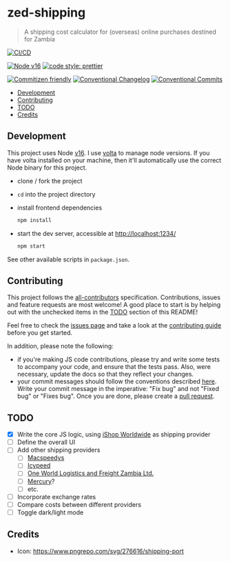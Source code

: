 # zed-shipping

> A shipping cost calculator for (overseas) online purchases destined for Zambia

[![CI/CD](https://github.com/engineervix/zed-shipping/actions/workflows/main.yml/badge.svg)](https://github.com/engineervix/zed-shipping/actions/workflows/main.yml)

[![Node v16](https://img.shields.io/badge/Node-v16-teal.svg)](https://nodejs.org/en/blog/release/v16.0.0)
[![code style: prettier](https://img.shields.io/badge/code%20style-prettier-ff69b4.svg)](https://prettier.io/)

[![Commitizen friendly](https://img.shields.io/badge/commitizen-friendly-brightgreen.svg)](http://commitizen.github.io/cz-cli/)
[![Conventional Changelog](https://img.shields.io/badge/changelog-conventional-brightgreen.svg)](http://conventional-changelog.github.io)
[![Conventional Commits](https://img.shields.io/badge/Conventional%20Commits-1.0.0-yellow.svg)](https://conventionalcommits.org)

<!-- START doctoc generated TOC please keep comment here to allow auto update -->
<!-- DON'T EDIT THIS SECTION, INSTEAD RE-RUN doctoc TO UPDATE -->

- [Development](#development)
- [Contributing](#contributing)
- [TODO](#todo)
- [Credits](#credits)

<!-- END doctoc generated TOC please keep comment here to allow auto update -->

## Development

This project uses Node [v16](https://nodejs.org/en/blog/release/v16.0.0). I use [volta](https://volta.sh/) to manage node versions. If you have volta installed on your machine, then it'll automatically use the correct Node binary for this project.

- clone / fork the project
- `cd` into the project directory
- install frontend dependencies

  ```bash
  npm install
  ```

- start the dev server, accessible at <http://localhost:1234/>

  ```bash
  npm start
  ```

See other available scripts in `package.json`.

## Contributing

<!-- Thanks goes to these wonderful people ([emoji key](https://allcontributors.org/docs/en/emoji-key)): -->

<!-- ALL-CONTRIBUTORS-LIST:START - Do not remove or modify this section -->
<!-- prettier-ignore-start -->
<!-- markdownlint-disable -->

<!-- markdownlint-restore -->
<!-- prettier-ignore-end -->

<!-- ALL-CONTRIBUTORS-LIST:END -->

This project follows the [all-contributors](https://github.com/all-contributors/all-contributors) specification. Contributions, issues and feature requests are most welcome! A good place to start is by helping out with the unchecked items in the [TODO](#todo) section of this README!

Feel free to check the [issues page](https://github.com/engineervix/zed-shipping/issues) and take a look at the [contributing guide](https://github.com/engineervix/zed-shipping/blob/main/CONTRIBUTING.md) before you get started.

In addition, please note the following:

- if you're making JS code contributions, please try and write some tests to accompany your code, and ensure that the tests pass. Also, were necessary, update the docs so that they reflect your changes.
- your commit messages should follow the conventions described [here](https://www.conventionalcommits.org/en/v1.0.0/). Write your commit message in the imperative: "Fix bug" and not "Fixed bug" or "Fixes bug".
  Once you are done, please create a [pull request](https://github.com/engineervix/zed-shipping/pulls).

## TODO

- [x] Write the core JS logic, using [iShop Worldwide](https://www.ishop-worldwide.com/) as shipping provider
- [ ] Define the overall UI
- [ ] Add other shipping providers
  - [ ] [Macspeedys](https://www.macspeedys.com/)
  - [ ] [Icypeed](https://icypeed.com/)
  - [ ] [One World Logistics and Freight Zambia Ltd.](https://oneworld.co.zm/)
  - [ ] [Mercury](https://icypeed.com/)?
  - [ ] etc.
- [ ] Incorporate exchange rates
- [ ] Compare costs between different providers
- [ ] Toggle dark/light mode

## Credits

- Icon: <https://www.pngrepo.com/svg/276616/shipping-port>
